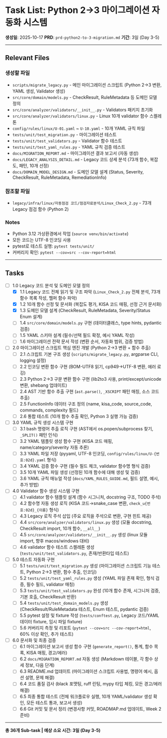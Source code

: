 # Task List: Python 2→3 마이그레이션 자동화 시스템

**생성일**: 2025-10-17
**PRD**: `prd-python2-to-3-migration.md`
**기간**: 3일 (Day 3-5)

---

## Relevant Files

### 생성할 파일
- `scripts/migrate_legacy.py` - 메인 마이그레이션 스크립트 (Python 2→3 변환, YAML 생성, Validator 생성)
- `src/core/domain/models.py` - CheckResult, RuleMetadata 등 도메인 모델 정의
- `src/core/analyzer/validators/__init__.py` - Validators 패키지 초기화
- `src/core/analyzer/validators/linux.py` - Linux 10개 validator 함수 스켈레톤
- `config/rules/linux/U-01.yaml` ~ `U-10.yaml` - 10개 YAML 규칙 파일
- `tests/unit/test_migration.py` - 마이그레이션 테스트
- `tests/unit/test_validators.py` - Validator 함수 테스트
- `tests/unit/test_yaml_rules.py` - YAML 규칙 검증 테스트
- `docs/MIGRATION_REPORT.md` - 마이그레이션 결과 보고서 (자동 생성)
- `docs/LEGACY_ANALYSIS_DETAIL.md` - Legacy 코드 상세 분석 (73개 함수, 복잡도, 패턴, 10개 선정)
- `docs/DOMAIN_MODEL_DESIGN.md` - 도메인 모델 설계 (Status, Severity, CheckResult, RuleMetadata, RemediationInfo)

### 참조할 파일
- `legacy/infra/linux/자동점검 코드/점검자료분석/Linux_Check_2.py` - 73개 Legacy 점검 함수 (Python 2)

### Notes
- Python 3.12 가상환경에서 작업 (`source venv/bin/activate`)
- 모든 코드는 UTF-8 인코딩 사용
- pytest로 테스트 실행: `pytest tests/unit/`
- 커버리지 확인: `pytest --cov=src --cov-report=html`

---

## Tasks

- [ ] 1.0 Legacy 코드 분석 및 도메인 모델 정의
  - [x] 1.1 Legacy 코드 전체 읽기 및 구조 파악 (`Linux_Check_2.py` 전체 분석, 73개 함수 목록 작성, 헬퍼 함수 파악)
  - [x] 1.2 10개 함수 선정 및 문서화 (복잡도 평가, KISA 코드 매핑, 선정 근거 문서화)
  - [x] 1.3 도메인 모델 설계 (CheckResult, RuleMetadata, Severity/Status Enum 설계)
  - [ ] 1.4 `src/core/domain/models.py` 구현 (데이터클래스, type hints, pydantic 검증)
  - [ ] 1.5 YAML 스키마 설계 (필수/선택 필드 확정, 예시 YAML 작성)
  - [ ] 1.6 마이그레이션 전략 문서 작성 (변환 순서, 자동화 범위, 검증 방법)

- [ ] 2.0 마이그레이션 스크립트 핵심 엔진 개발 (Python 2→3 변환 + 함수 추출)
  - [ ] 2.1 스크립트 기본 구조 생성 (`scripts/migrate_legacy.py`, argparse CLI, logging 설정)
  - [ ] 2.2 인코딩 변환 함수 구현 (BOM-UTF8 읽기, cp949→UTF-8 변환, 에러 로깅)
  - [ ] 2.3 Python 2→3 구문 변환 함수 구현 (lib2to3 사용, print/except/unicode 변환, shebang 업데이트)
  - [ ] 2.4 AST 기반 함수 추출 구현 (`ast.parse()`, `_XSCRIPT` 패턴 매칭, 소스 코드 추출)
  - [ ] 2.5 FunctionInfo 데이터 구조 정의 (name, kisa_code, source_code, commands, complexity 필드)
  - [ ] 2.6 통합 테스트 (10개 함수 추출 확인, Python 3 실행 가능 검증)

- [ ] 3.0 YAML 규칙 생성 시스템 구현
  - [ ] 3.1 bash 명령어 추출 로직 구현 (AST에서 os.popen/subprocess 찾기, `_SPLIT()` 패턴 인식)
  - [ ] 3.2 YAML 템플릿 생성 함수 구현 (KISA 코드 매핑, name/category/severity 자동 추론)
  - [ ] 3.3 YAML 파일 저장 (pyyaml, UTF-8 인코딩, `config/rules/linux/U-{번호:02d}.yaml` 형식)
  - [ ] 3.4 YAML 검증 함수 구현 (필수 필드 체크, validator 함수명 형식 검증)
  - [ ] 3.5 10개 YAML 파일 생성 (선정된 10개 함수에 대해 생성 및 검증)
  - [ ] 3.6 YAML 규칙 매뉴얼 작성 (`docs/YAML_RULES_GUIDE.md`, 필드 설명, 예시, 추가 방법)

- [ ] 4.0 Validator 함수 생성 시스템 구현
  - [ ] 4.1 validator 함수 템플릿 설계 (함수 시그니처, docstring 구조, TODO 주석)
  - [ ] 4.2 함수명 자동 생성 로직 (KISA 코드→snake_case 변환, `check_u{번호:02d}_{이름}` 형식)
  - [ ] 4.3 Legacy 로직 주석 삽입 (주요 로직을 주석으로 변환, 구현 힌트 제공)
  - [ ] 4.4 `src/core/analyzer/validators/linux.py` 생성 (모듈 docstring, CheckResult import, 10개 함수, `__all__`)
  - [ ] 4.5 `src/core/analyzer/validators/__init__.py` 생성 (linux 모듈 import, 향후 macos/windows 대비)
  - [ ] 4.6 validator 함수 테스트 스켈레톤 생성 (`tests/unit/test_validators.py`, 존재/반환타입 테스트)

- [ ] 5.0 테스트 자동화 구현
  - [ ] 5.1 `tests/unit/test_migration.py` 생성 (마이그레이션 스크립트 기능 테스트, Python 2→3 변환, 함수 추출, 인코딩)
  - [ ] 5.2 `tests/unit/test_yaml_rules.py` 생성 (YAML 파일 존재 확인, 형식 검증, 필수 필드, validator 매칭)
  - [ ] 5.3 `tests/unit/test_validators.py` 완성 (10개 함수 존재, 시그니처 검증, 기본 호출, CheckResult 반환)
  - [ ] 5.4 `tests/unit/test_domain_models.py` 생성 (CheckResult/RuleMetadata 테스트, Enum 테스트, pydantic 검증)
  - [ ] 5.5 pytest 설정 및 fixture 작성 (`tests/conftest.py`, Legacy 코드/YAML 데이터 fixture, 임시 파일 fixture)
  - [ ] 5.6 커버리지 측정 및 리포트 (`pytest --cov=src --cov-report=html`, 60% 이상 확인, 추가 테스트)

- [ ] 6.0 문서화 및 최종 검증
  - [ ] 6.1 마이그레이션 보고서 생성 함수 구현 (`generate_report()`, 통계, 함수 목록, KISA 매핑, 경고/에러)
  - [ ] 6.2 `docs/MIGRATION_REPORT.md` 자동 생성 (Markdown 테이블, 각 함수 상세 정보, 다음 단계)
  - [ ] 6.3 README.md 업데이트 (마이그레이션 스크립트 사용법, 명령어 예시, 옵션 설명, 문제 해결)
  - [ ] 6.4 코드 품질 검사 (black 포맷팅, ruff 린팅, mypy 타입 체킹, 모든 경고/에러 해결)
  - [ ] 6.5 최종 통합 테스트 (전체 워크플로우 실행, 10개 YAML/validator 생성 확인, 모든 테스트 통과, 보고서 생성)
  - [ ] 6.6 Git 커밋 및 문서 정리 (변경사항 커밋, ROADMAP.md 업데이트, Week 2 준비)

---

**총 36개 Sub-task | 예상 소요 시간: 3일 (Day 3-5)**